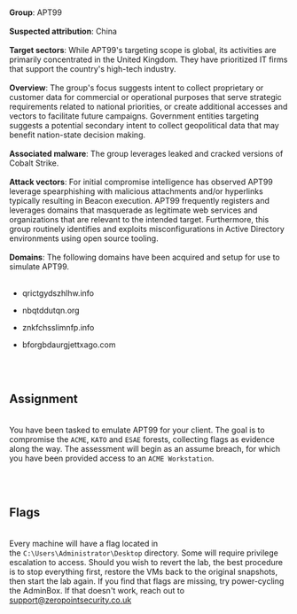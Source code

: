 ​  
**Group**: APT99  
​  
**Suspected attribution**: China  
​  
**Target sectors**: While APT99's targeting scope is global, its activities are primarily concentrated in the United Kingdom. They have prioritized IT firms that support the country's high-tech industry.  
​  
**Overview**: The group's focus suggests intent to collect proprietary or customer data for commercial or operational purposes that serve strategic requirements related to national priorities, or create additional accesses and vectors to facilitate future campaigns. Government entities targeting suggests a potential secondary intent to collect geopolitical data that may benefit nation-state decision making.  
​  
**Associated malware**: The group leverages leaked and cracked versions of Cobalt Strike.  
​  
**Attack vectors**: For initial compromise intelligence has observed APT99 leverage spearphishing with malicious attachments and/or hyperlinks typically resulting in Beacon execution. APT99 frequently registers and leverages domains that masquerade as legitimate web services and organizations that are relevant to the intended target. Furthermore, this group routinely identifies and exploits misconfigurations in Active Directory environments using open source tooling.  
​  
**Domains**: The following domains have been acquired and setup for use to simulate APT99.  
​

- qrictgydszhlhw.info
- nbqtddutqn.org
- znkfchsslimnfp.info
- bforgbdaurgjettxago.com  
    ​  
      
    ​

## Assignment

​  
You have been tasked to emulate APT99 for your client. The goal is to compromise the `ACME`, `KATO` and `ESAE` forests, collecting flags as evidence along the way. The assessment will begin as an assume breach, for which you have been provided access to an `ACME Workstation`.  
​  
  
​

## Flags

​  
Every machine will have a flag located in the `C:\Users\Administrator\Desktop` directory. Some will require privilege escalation to access. Should you wish to revert the lab, the best procedure is to stop everything first, restore the VMs back to the original snapshots, then start the lab again. If you find that flags are missing, try power-cycling the AdminBox. If that doesn't work, reach out to support@zeropointsecurity.co.uk